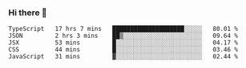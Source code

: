 ### Hi there 👋
<!--START_SECTION:waka-->
```text
TypeScript   17 hrs 7 mins   ████████████████████░░░░░   80.01 % 
JSON         2 hrs 3 mins    ██▒░░░░░░░░░░░░░░░░░░░░░░   09.64 % 
JSX          53 mins         █░░░░░░░░░░░░░░░░░░░░░░░░   04.17 % 
CSS          44 mins         █░░░░░░░░░░░░░░░░░░░░░░░░   03.46 % 
JavaScript   31 mins         ▓░░░░░░░░░░░░░░░░░░░░░░░░   02.44 % 
```
<!--END_SECTION:waka-->

<!--
**keithort/keithort** is a ✨ _special_ ✨ repository because its `README.md` (this file) appears on your GitHub profile.

Here are some ideas to get you started:

- 🔭 I’m currently working on ...
- 🌱 I’m currently learning ...
- 👯 I’m looking to collaborate on ...
- 🤔 I’m looking for help with ...
- 💬 Ask me about ...
- 📫 How to reach me: ...
- 😄 Pronouns: ...
- ⚡ Fun fact: ...
-->

